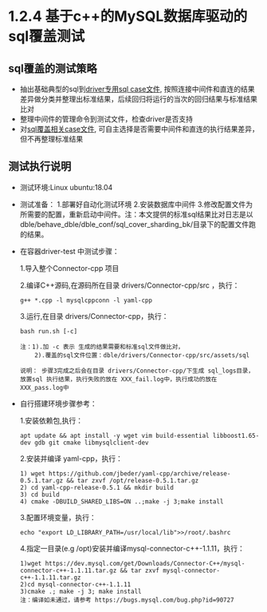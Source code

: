 # 1.2.4 基于c++的MySQL数据库驱动的sql覆盖测试

## sql覆盖的测试策略

- 抽出基础典型的sql到[driver专用sql case文件](./1.3%20sql文件说明.md#), 按照连接中间件和直连的结果差异做分类并整理出标准结果，后续回归将运行的当次的回归结果与标准结果比对
- 整理中间件的管理命令到测试文件，检查driver是否支持
- 对[sql覆盖相关case文件](./1.3%20sql文件说明.md), 可自主选择是否需要中间件和直连的执行结果差异，但不再整理标准结果

## 测试执行说明

- 测试环境:Linux ubuntu:18.04
- 测试准备：
    1.部署好自动化测试环境
    2.安装数据库中间件
    3.修改配置文件为所需要的配置，重新启动中间件。注：本文提供的标准sql结果比对日志是以 dble/behave_dble/dble_conf/sql_cover_sharding_bk/目录下的配置文件跑的结果。
- 在容器driver-test 中测试步骤：
   
    1.导入整个Connector-cpp 项目
    
    2.编译C++源码,在源码所在目录 drivers/Connector-cpp/src ，执行：
    
      g++ *.cpp -l mysqlcppconn -l yaml-cpp
    
    3.运行,在目录 drivers/Connector-cpp，执行：
    
      bash run.sh [-c]
      
      注：1).加 -c 表示 生成的结果需要和标准sql文件做比对，
          2).覆盖的sql文件位置：dble/drivers/Connector-cpp/src/assets/sql

      说明： 步骤3完成之后会在目录 drivers/Connector-cpp/下生成 sql_logs目录，放置sql 执行结果，执行失败的放在 XXX_fail.log中，执行成功的放在 XXX_pass.log中
   
- 自行搭建环境步骤参考：

    1.安装依赖包,执行：
      
      apt update && apt install -y wget vim build-essential libboost1.65-dev gdb git cmake libmysqlclient-dev
     
    2.安装并编译 yaml-cpp，执行：
     
      1) wget https://github.com/jbeder/yaml-cpp/archive/release-0.5.1.tar.gz && tar zxvf /opt/release-0.5.1.tar.gz
      2) cd yaml-cpp-release-0.5.1 && mkdir build
      3) cd build
      4) cmake -DBUILD_SHARED_LIBS=ON ..;make -j 3;make install
     
    3.配置环境变量，执行：
      
      echo "export LD_LIBRARY_PATH=/usr/local/lib">>/root/.bashrc
     
    4.指定一目录(e.g /opt)安装并编译mysql-connector-c++-1.1.11，执行：
     
      1)wget https://dev.mysql.com/get/Downloads/Connector-C++/mysql-connector-c++-1.1.11.tar.gz && tar zxvf mysql-connector-c++-1.1.11.tar.gz
      2)cd mysql-connector-c++-1.1.11
      3)cmake .; make -j 3; make install
      注：编译如未通过，请参考 https://bugs.mysql.com/bug.php?id=90727
      
